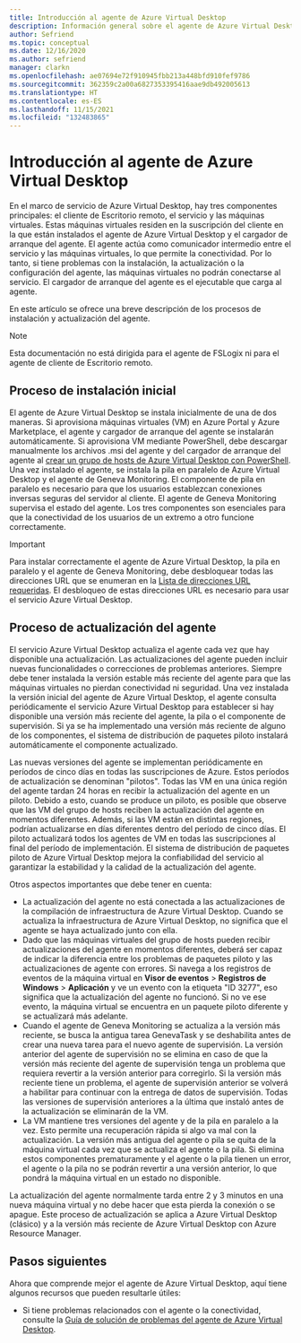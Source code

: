 ```yaml
---
title: Introducción al agente de Azure Virtual Desktop
description: Información general sobre el agente de Azure Virtual Desktop y los procesos de actualización.
author: Sefriend
ms.topic: conceptual
ms.date: 12/16/2020
ms.author: sefriend
manager: clarkn
ms.openlocfilehash: ae07694e72f910945fbb213a448bfd910fef9786
ms.sourcegitcommit: 362359c2a00a6827353395416aae9db492005613
ms.translationtype: HT
ms.contentlocale: es-ES
ms.lasthandoff: 11/15/2021
ms.locfileid: "132483865"
---
```

# <a name="get-started-with-the-azure-virtual-desktop-agent"></a>Introducción al agente de Azure Virtual Desktop

En el marco de servicio de Azure Virtual Desktop, hay tres componentes principales: el cliente de Escritorio remoto, el servicio y las máquinas virtuales. Estas máquinas virtuales residen en la suscripción del cliente en la que están instalados el agente de Azure Virtual Desktop y el cargador de arranque del agente. El agente actúa como comunicador intermedio entre el servicio y las máquinas virtuales, lo que permite la conectividad. Por lo tanto, si tiene problemas con la instalación, la actualización o la configuración del agente, las máquinas virtuales no podrán conectarse al servicio. El cargador de arranque del agente es el ejecutable que carga al agente. 

En este artículo se ofrece una breve descripción de los procesos de instalación y actualización del agente.

>[!NOTE]
>Esta documentación no está dirigida para el agente de FSLogix ni para el agente de cliente de Escritorio remoto.


## <a name="initial-installation-process"></a>Proceso de instalación inicial

El agente de Azure Virtual Desktop se instala inicialmente de una de dos maneras. Si aprovisiona máquinas virtuales (VM) en Azure Portal y Azure Marketplace, el agente y cargador de arranque del agente se instalarán automáticamente. Si aprovisiona VM mediante PowerShell, debe descargar manualmente los archivos .msi del agente y del cargador de arranque del agente al [crear un grupo de hosts de Azure Virtual Desktop con PowerShell](create-host-pools-powershell.md#register-the-virtual-machines-to-the-azure-virtual-desktop-host-pool). Una vez instalado el agente, se instala la pila en paralelo de Azure Virtual Desktop y el agente de Geneva Monitoring. El componente de pila en paralelo es necesario para que los usuarios establezcan conexiones inversas seguras del servidor al cliente. El agente de Geneva Monitoring supervisa el estado del agente. Los tres componentes son esenciales para que la conectividad de los usuarios de un extremo a otro funcione correctamente.

>[!IMPORTANT]
>Para instalar correctamente el agente de Azure Virtual Desktop, la pila en paralelo y el agente de Geneva Monitoring, debe desbloquear todas las direcciones URL que se enumeran en la [Lista de direcciones URL requeridas](safe-url-list.md#virtual-machines). El desbloqueo de estas direcciones URL es necesario para usar el servicio Azure Virtual Desktop.

## <a name="agent-update-process"></a>Proceso de actualización del agente

El servicio Azure Virtual Desktop actualiza el agente cada vez que hay disponible una actualización. Las actualizaciones del agente pueden incluir nuevas funcionalidades o correcciones de problemas anteriores. Siempre debe tener instalada la versión estable más reciente del agente para que las máquinas virtuales no pierdan conectividad ni seguridad. Una vez instalada la versión inicial del agente de Azure Virtual Desktop, el agente consulta periódicamente el servicio Azure Virtual Desktop para establecer si hay disponible una versión más reciente del agente, la pila o el componente de supervisión. Si ya se ha implementado una versión más reciente de alguno de los componentes, el sistema de distribución de paquetes piloto instalará automáticamente el componente actualizado.

Las nuevas versiones del agente se implementan periódicamente en períodos de cinco días en todas las suscripciones de Azure. Estos períodos de actualización se denominan "pilotos". Todas las VM en una única región del agente tardan 24 horas en recibir la actualización del agente en un piloto. Debido a esto, cuando se produce un piloto, es posible que observe que las VM del grupo de hosts reciben la actualización del agente en momentos diferentes. Además, si las VM están en distintas regiones, podrían actualizarse en días diferentes dentro del período de cinco días. El piloto actualizará todos los agentes de VM en todas las suscripciones al final del período de implementación. El sistema de distribución de paquetes piloto de Azure Virtual Desktop mejora la confiabilidad del servicio al garantizar la estabilidad y la calidad de la actualización del agente.


Otros aspectos importantes que debe tener en cuenta:

- La actualización del agente no está conectada a las actualizaciones de la compilación de infraestructura de Azure Virtual Desktop. Cuando se actualiza la infraestructura de Azure Virtual Desktop, no significa que el agente se haya actualizado junto con ella.
- Dado que las máquinas virtuales del grupo de hosts pueden recibir actualizaciones del agente en momentos diferentes, deberá ser capaz de indicar la diferencia entre los problemas de paquetes piloto y las actualizaciones de agente con errores. Si navega a los registros de eventos de la máquina virtual en **Visor de eventos** > **Registros de Windows** > **Aplicación** y ve un evento con la etiqueta "ID 3277", eso significa que la actualización del agente no funcionó. Si no ve ese evento, la máquina virtual se encuentra en un paquete piloto diferente y se actualizará más adelante.
- Cuando el agente de Geneva Monitoring se actualiza a la versión más reciente, se busca la antigua tarea GenevaTask y se deshabilita antes de crear una nueva tarea para el nuevo agente de supervisión. La versión anterior del agente de supervisión no se elimina en caso de que la versión más reciente del agente de supervisión tenga un problema que requiera revertir a la versión anterior para corregirlo. Si la versión más reciente tiene un problema, el agente de supervisión anterior se volverá a habilitar para continuar con la entrega de datos de supervisión. Todas las versiones de supervisión anteriores a la última que instaló antes de la actualización se eliminarán de la VM.
- La VM mantiene tres versiones del agente y de la pila en paralelo a la vez. Esto permite una recuperación rápida si algo va mal con la actualización. La versión más antigua del agente o pila se quita de la máquina virtual cada vez que se actualiza el agente o la pila. Si elimina estos componentes prematuramente y el agente o la pila tienen un error, el agente o la pila no se podrán revertir a una versión anterior, lo que pondrá la máquina virtual en un estado no disponible.

La actualización del agente normalmente tarda entre 2 y 3 minutos en una nueva máquina virtual y no debe hacer que esta pierda la conexión o se apague. Este proceso de actualización se aplica a Azure Virtual Desktop (clásico) y a la versión más reciente de Azure Virtual Desktop con Azure Resource Manager.

## <a name="next-steps"></a>Pasos siguientes

Ahora que comprende mejor el agente de Azure Virtual Desktop, aquí tiene algunos recursos que pueden resultarle útiles:

- Si tiene problemas relacionados con el agente o la conectividad, consulte la [Guía de solución de problemas del agente de Azure Virtual Desktop](troubleshoot-agent.md).
